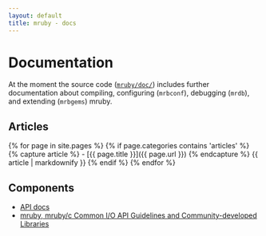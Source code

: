 ```yaml
---
layout: default
title: mruby - docs
---
```


# Documentation

At the moment the source code ([`mruby/doc/`][mruby-doc]) includes further
documentation about compiling, configuring (`mrbconf`), debugging (`mrdb`),
and extending (`mrbgems`) mruby.

[mruby-doc]: https://github.com/mruby/mruby/tree/master/doc

## Articles

<div>
{% for page in site.pages %}
  {% if page.categories contains 'articles' %}
    {% capture article %} - [{{ page.title }}]({{ page.url }}) {% endcapture %}
    {{ article | markdownify }}
  {% endif %}
{% endfor %}
</div>

## Components

- [API docs](api)
- [mruby, mruby/c Common I/O API Guidelines and Community-developed Libraries](https://github.com/mruby/microcontroller-peripheral-interface-guide)
